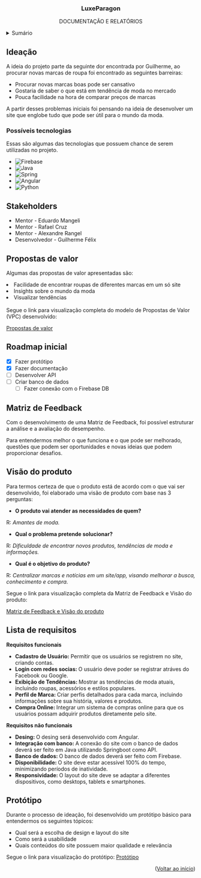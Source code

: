 <a name="readme-top"></a>

  <h3 align="center">LuxeParagon</h3>

  <p align="center">
    DOCUMENTAÇÃO E RELATÓRIOS
</div>

<!-- TABLE OF CONTENTS -->
<details>
  <summary>Sumário</summary>
  <ol>
    <li>
      <a href="#ideação">Ideação</a>
      <li><a href="#possíveis-tecnologias">Possíveis tecnologias</a></li>
    </li>
    <li>
      <a href="#stakeholders">Stakeholders</a>
    </li>
    <li><a href="#propostas-de-valor">Propostas de valor</a></li>
    <li><a href="#roadmap-inicial">Roadmap inicial</a></li>
    <li><a href="#matriz-de-feedback">Matriz de Feedback</a></li>
    <li><a href="#visão-do-produto">Visão do produto</a></li>
    <li><a href="#lista-de-requisitos">Lista de requisitos</a></li>
    <li><a href="#protótipo">Protótipo</a></li>
  </ol>
</details>

## Ideação

A ideia do projeto parte da seguinte dor encontrada por Guilherme, ao procurar novas marcas de roupa foi encontrado as seguintes barreiras:

<ul>
 <li>Procurar novas marcas boas pode ser cansativo  </li>

 <li>Gostaria de saber o que está em tendência de moda no mercado  </li>

 <li>Pouca facilidade na hora de comparar preços de marcas  </li>
</ul>

A partir desses problemas iniciais foi pensando na ideia de desenvolver um site que englobe tudo que pode ser útil para o mundo da moda.

### Possíveis tecnologias

Essas são algumas das tecnologias que possuem chance de serem utilizadas no projeto.

- ![Firebase](https://img.shields.io/badge/firebase-a08021?style=for-the-badge&logo=firebase&logoColor=ffcd34)
- ![Java](https://img.shields.io/badge/java-%23ED8B00.svg?style=for-the-badge&logo=openjdk&logoColor=white)
-	![Spring](https://img.shields.io/badge/spring-%236DB33F.svg?style=for-the-badge&logo=spring&logoColor=white)
- ![Angular](https://img.shields.io/badge/angular-%23DD0031.svg?style=for-the-badge&logo=angular&logoColor=white)
- ![Python](https://img.shields.io/badge/python-3670A0?style=for-the-badge&logo=python&logoColor=ffdd54)

## Stakeholders

<ul>
<li>Mentor - Eduardo Mangeli</li>
<li>Mentor - Rafael Cruz</li>
<li>Mentor - Alexandre Rangel</li>
<li>Desenvolvedor - Guilherme Félix</li>
</ul>

## Propostas de valor

Algumas das propostas de valor apresentadas são:

</ul>
<li>Facilidade de encontrar roupas de diferentes marcas em um só site </li>

<li>Insights sobre o mundo da moda </li>

<li>Visualizar tendências </li>
</ul>
<br>
Segue o link para visualização completa do modelo de Propostas de Valor (VPC) desenvolvido:

<a href="https://miro.com/app/board/uXjVNk9OfuE=/">Propostas de valor</a>

## Roadmap inicial

- [x] Fazer protótipo
- [x] Fazer documentação
- [ ] Desenvolver API
- [ ] Criar banco de dados
  - [ ] Fazer conexão com o Firebase DB

## Matriz de Feedback

Com o desenvolvimento de uma Matriz de Feedback, foi possível estruturar a análise e a avaliação do desempenho.

Para entendermos melhor o que funciona e o que pode ser melhorado, questões que podem ser oportunidades e novas ideias que podem proporcionar desafios.

## Visão do produto

Para termos certeza de que o produto está de acordo com o que vai ser desenvolvido, foi elaborado uma visão de produto com base nas 3 perguntas:

- <strong>O produto vai atender as necessidades de quem? </strong>

R: <em>Amantes de moda.</em>

- <strong>Qual o problema pretende solucionar?</strong>

R: <em>Dificuldade de encontrar novos produtos, tendências de moda e informações.</em>

- <strong>Qual é o objetivo do produto?</strong>

R: <em>Centralizar marcas e notícias em um site/app, visando melhorar a busca, conhecimento e compra.</em>

Segue o link para visualização completa da Matriz de Feedback e Visão do produto:

<a href="https://miro.com/app/board/uXjVKXlO8ig=/">Matriz de Feedback e Visão do produto</a>

## Lista de requisitos

<strong>Requisitos funcionais</strong>

<ul>

<li> <strong>Cadastro de Usuário:</strong> Permitir que os usuários se registrem no site, criando contas.</li>
<li> <strong>Login com redes socias: </strong> O usuário deve poder se registrar atráves do Facebook ou Google.</li>
<li> <strong>Exibição de Tendências: </strong> Mostrar as tendências de moda atuais, incluindo roupas, acessórios e estilos populares.</li>
<li> <strong> Perfil de Marca: </strong> Criar perfis detalhados para cada marca, incluindo informações sobre sua história, valores e produtos.</li>
<li> <strong> Compra Online: </strong> Integrar um sistema de compras online para que os usuários possam adquirir produtos diretamente pelo site.</li>

</ul>

<strong>Requisitos não funcionais</strong>

<ul>
<li> <strong> Desing: </strong>O desing será desenvolvido com Angular.</li>
<li><strong> Integração com banco: </strong> A conexão do site com o banco de dados deverá ser feito em Java utilizando Springboot como API.</li>
<li><strong> Banco de dados: </strong> O banco de dados deverá ser feito com Firebase.</li>
<li><strong> Disponibilidade: </strong> O site deve estar acessível 100% do tempo, minimizando períodos de inatividade.</li>
<li><strong> Responsividade: </strong> O layout do site deve se adaptar a diferentes dispositivos, como desktops, tablets e smartphones.</li>
</ul>

## Protótipo

Durante o processo de ideação, foi desenvolvido um protótipo básico para entendermos os seguintes tópicos:

<ul>
<li>Qual será a escolha de design e layout do site </li>

<li>Como será a usabilidade </li>

<li>Quais conteúdos do site possuem maior qualidade e relevância</li>

</ul>

Segue o link para visualização do protótipo:
<a href="https://shorturl.at/rPVX0">Protótipo</a>

<p align="right">(<a href="#readme-top">Voltar ao início</a>)</p>
